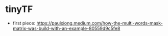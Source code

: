 # tinyTF
* first piece: https://paulxiong.medium.com/how-the-multi-words-mask-matrix-was-build-with-an-example-80559d9c5fe8
